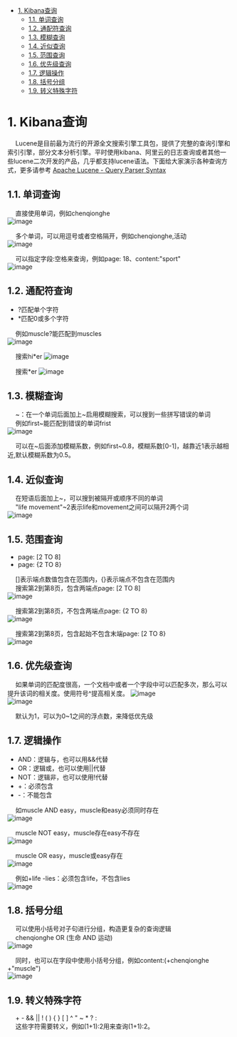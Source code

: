 
<!-- TOC -->

- [1. Kibana查询](#1-kibana查询)
    - [1.1. 单词查询](#11-单词查询)
    - [1.2. 通配符查询](#12-通配符查询)
    - [1.3. 模糊查询](#13-模糊查询)
    - [1.4. 近似查询](#14-近似查询)
    - [1.5. 范围查询](#15-范围查询)
    - [1.6. 优先级查询](#16-优先级查询)
    - [1.7. 逻辑操作](#17-逻辑操作)
    - [1.8. 括号分组](#18-括号分组)
    - [1.9. 转义特殊字符](#19-转义特殊字符)

<!-- /TOC -->

# 1. Kibana查询
<!-- 

https://www.cnblogs.com/chenqionghe/p/12501218.html
-->

&emsp; Lucene是目前最为流行的开源全文搜索引擎工具包，提供了完整的查询引擎和索引引擎，部分文本分析引擎。平时使用kibana、阿里云的日志查询或者其他一些lucene二次开发的产品，几乎都支持lucene语法。下面给大家演示各种查询方式，更多请参考 [Apache Lucene - Query Parser Syntax](https://lucene.apache.org/core/2_9_4/queryparsersyntax.html)  

## 1.1. 单词查询
&emsp; 直接使用单词，例如chenqionghe  
![image](http://www.wt1814.com/static/view/images/ES/es-89.png)  

&emsp; 多个单词，可以用逗号或者空格隔开，例如chenqionghe,活动  
![image](http://www.wt1814.com/static/view/images/ES/es-90.png)  

&emsp; 可以指定字段:空格来查询，例如page: 18、content:"sport"  
![image](http://www.wt1814.com/static/view/images/ES/es-91.png)  


## 1.2. 通配符查询
* ?匹配单个字符
* *匹配0或多个字符

&emsp; 例如muscle?能匹配到muscles  
![image](http://www.wt1814.com/static/view/images/ES/es-92.png)  

&emsp; 搜索hi*er
![image](http://www.wt1814.com/static/view/images/ES/es-93.png)  

&emsp; 搜索*er
![image](http://www.wt1814.com/static/view/images/ES/es-94.png)  


## 1.3. 模糊查询
&emsp; ~：在一个单词后面加上~启用模糊搜索，可以搜到一些拼写错误的单词  
&emsp; 例如first~能匹配到错误的单词frist  
![image](http://www.wt1814.com/static/view/images/ES/es-95.png)  

&emsp; 可以在~后面添加模糊系数，例如first~0.8，模糊系数\[0-1]，越靠近1表示越相近,默认模糊系数为0.5。  

## 1.4. 近似查询
&emsp; 在短语后面加上~，可以搜到被隔开或顺序不同的单词  
&emsp; "life movement"~2表示life和movement之间可以隔开2两个词  
![image](http://www.wt1814.com/static/view/images/ES/es-96.png)  

## 1.5. 范围查询

* page: [2 TO 8]
* page: {2 TO 8}

&emsp; []表示端点数值包含在范围内，{}表示端点不包含在范围内  
&emsp; 搜索第2到第8页，包含两端点page: [2 TO 8]  
![image](http://www.wt1814.com/static/view/images/ES/es-97.png)  

&emsp; 搜索第2到第8页，不包含两端点page: {2 TO 8}  
![image](http://www.wt1814.com/static/view/images/ES/es-98.png)  

&emsp; 搜索第2到第8页，包含起始不包含末端page: [2 TO 8}  
![image](http://www.wt1814.com/static/view/images/ES/es-99.png)  

## 1.6. 优先级查询
&emsp; 如果单词的匹配度很高，一个文档中或者一个字段中可以匹配多次，那么可以提升该词的相关度。使用符号^提高相关度。
![image](http://www.wt1814.com/static/view/images/ES/es-100.png)  
![image](http://www.wt1814.com/static/view/images/ES/es-101.png)  

&emsp; 默认为1，可以为0~1之间的浮点数，来降低优先级

## 1.7. 逻辑操作

* AND：逻辑与，也可以用&&代替
* OR：逻辑或，也可以使用||代替
* NOT：逻辑非，也可以使用!代替
* +：必须包含
* -：不能包含

&emsp; 如muscle AND easy，muscle和easy必须同时存在  
![image](http://www.wt1814.com/static/view/images/ES/es-102.png)  

&emsp; muscle NOT easy，muscle存在easy不存在  
![image](http://www.wt1814.com/static/view/images/ES/es-103.png)  

&emsp; muscle OR easy，muscle或easy存在  
![image](http://www.wt1814.com/static/view/images/ES/es-104.png)  

&emsp; 例如+life -lies：必须包含life，不包含lies  
![image](http://www.wt1814.com/static/view/images/ES/es-105.png)  

## 1.8. 括号分组
&emsp; 可以使用小括号对子句进行分组，构造更复杂的查询逻辑  
&emsp; chenqionghe OR (生命 AND 运动)  
![image](http://www.wt1814.com/static/view/images/ES/es-106.png)  

&emsp; 同时，也可以在字段中使用小括号分组，例如content:(+chenqionghe +"muscle")  
![image](http://www.wt1814.com/static/view/images/ES/es-107.png)  


## 1.9. 转义特殊字符
&emsp; + - && || ! ( ) { } [ ] ^ " ~ * ? : \
&emsp; 这些字符需要转义，例如\(1\+1\)\:2用来查询(1+1):2。  
